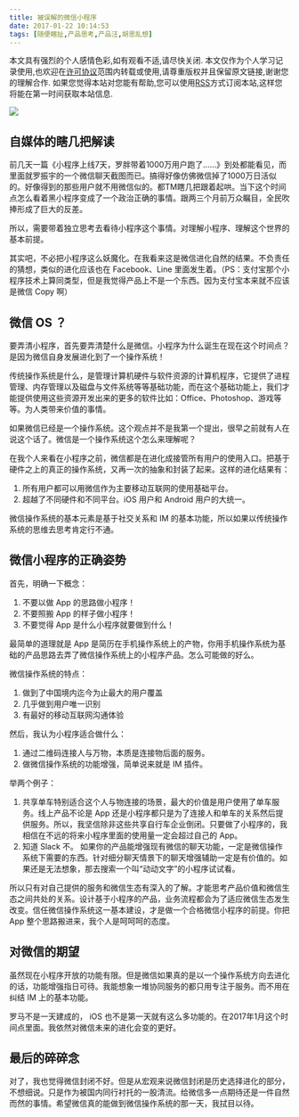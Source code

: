 ```yaml
---
title: 被误解的微信小程序
date: 2017-01-22 10:14:53
tags: [随便瞎扯,产品思考,产品汪,胡思乱想]
---
```


本文具有强烈的个人感情色彩,如有观看不适,请尽快关闭. 本文仅作为个人学习记录使用,也欢迎在[许可协议](http://creativecommons.org/licenses/by-nc/4.0/deed.zh_TW)范围内转载或使用,请尊重版权并且保留原文链接,谢谢您的理解合作. 如果您觉得本站对您能有帮助,您可以使用[RSS](http://iiiyu.com/atom.xml)方式订阅本站,这样您将能在第一时间获取本站信息.


![](https://ww2.sinaimg.cn/large/006y8lVagy1fbzeytom91j30dw0a5tag.jpg)

## 自媒体的瞎几把解读

前几天一篇《小程序上线7天，罗胖带着1000万用户跑了……》到处都能看见，而里面就罗振宇的一个微信聊天截图而已。搞得好像仿佛微信掉了1000万日活似的。好像得到的那些用户就不用微信似的。都TM瞎几把跟着起哄。当下这个时间点怎么看着黑小程序变成了一个政治正确的事情。跟两三个月前万众瞩目，全民吹捧形成了巨大的反差。

所以，需要带着独立思考去看待小程序这个事情。对理解小程序、理解这个世界的基本前提。

其实吧，不必把小程序这么妖魔化。在我看来这是微信进化自然的结果。不负责任的猜想，类似的进化应该也在 Facebook、Line 里面发生着。（PS：支付宝那个小程序技术上算同类型，但是我觉得产品上不是一个东西。因为支付宝本来就不应该是微信 Copy 啊）

<!--more-->

## 微信 OS ？

要弄清小程序，首先要弄清楚什么是微信。小程序为什么诞生在现在这个时间点？是因为微信自身发展进化到了一个操作系统！

传统操作系统是什么，是管理计算机硬件与软件资源的计算机程序，它提供了进程管理、内存管理以及磁盘与文件系统等等基础功能，而在这个基础功能上，我们才能提供使用这些资源开发出来的更多的软件比如：Office、Photoshop、游戏等等。为人类带来价值的事情。

如果微信已经是一个操作系统。这个观点并不是我第一个提出，很早之前就有人在说这个话了。微信是一个操作系统这个怎么来理解呢？

在我个人来看在小程序之前，微信都是在进化成接管所有用户的使用入口。把基于硬件之上的真正的操作系统，又再一次的抽象和封装了起来。这样的进化结果有：

  1. 所有用户都可以用微信作为主要移动互联网的使用基础平台。
  2. 超越了不同硬件和不同平台。iOS 用户和 Android 用户的大统一。

微信操作系统的基本元素是基于社交关系和 IM 的基本功能，所以如果以传统操作系统的思维去思考肯定行不通。


## 微信小程序的正确姿势

首先，明确一下概念：

  1. 不要以做 App 的思路做小程序！
  2. 不要照搬 App 的样子做小程序！
  3. 不要觉得 App 是什么小程序就要做到什么！

最简单的道理就是 App 是简历在手机操作系统上的产物，你用手机操作系统为基础的产品思路去弄了微信操作系统上的小程序产品。怎么可能做的好么。

微信操作系统的特点：

  1. 做到了中国境内迄今为止最大的用户覆盖
  2. 几乎做到用户唯一识别
  3. 有最好的移动互联网沟通体验

然后，我认为小程序适合做什么：

  1. 通过二维码连接人与万物，本质是连接物后面的服务。
  2. 做微信操作系统的功能增强，简单说来就是 IM 插件。

举两个例子：

  1. 共享单车特别适合这个人与物连接的场景，最大的价值是用户使用了单车服务。线上产品不论是 App 还是小程序都只是为了连接人和单车的关系然后提供服务。所以，我坚信除非这些共享自行车企业倒闭。只要做了小程序的，我相信在不远的将来小程序里面的使用量一定会超过自己的 App。
  2. 知道 Slack 不。 如果你的产品能增强现有微信的聊天功能，一定是微信操作系统下需要的东西。针对细分聊天情景下的聊天增强辅助一定是有价值的。如果还是无法想象，那去搜索一个叫“动动文字”的小程序试试看。

所以只有对自己提供的服务和微信生态有深入的了解。才能思考产品价值和微信生态之间共处的关系。设计基于小程序的产品，业务流程都会为了适应微信生态发生改变。信任微信操作系统这一基本建设，才是做一个合格微信小程序的前提。你把 App 整个思路搬进来，我个人是呵呵呵的态度。
  
## 对微信的期望

虽然现在小程序开放的功能有限。但是微信如果真的是以一个操作系统方向去进化的话，功能增强指日可待。我能想象一堆协同服务的都只用专注于服务。而不用在纠结 IM 上的基本功能。 

罗马不是一天建成的， iOS 也不是第一天就有这么多功能的。在2017年1月这个时间点里面。我依然对微信未来的进化会变的更好。

## 最后的碎碎念

对了，我也觉得微信封闭不好。但是从宏观来说微信封闭是历史选择进化的部分，不想细说。只是作为被国内同行衬托的一股清流。给微信多一点期待还是一件自然而然的事情。希望微信真的能做到微信操作系统的那一天，我拭目以待。           

